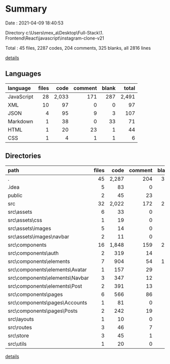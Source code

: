 # Summary

Date : 2021-04-09 18:40:53

Directory c:\Users\mex_a\Desktop\Full-Stack\1. Frontend\React\javascript\instagram-clone-v21

Total : 45 files,  2287 codes, 204 comments, 325 blanks, all 2816 lines

[details](details.md)

## Languages
| language | files | code | comment | blank | total |
| :--- | ---: | ---: | ---: | ---: | ---: |
| JavaScript | 28 | 2,033 | 171 | 287 | 2,491 |
| XML | 10 | 97 | 0 | 0 | 97 |
| JSON | 4 | 95 | 9 | 3 | 107 |
| Markdown | 1 | 38 | 0 | 33 | 71 |
| HTML | 1 | 20 | 23 | 1 | 44 |
| CSS | 1 | 4 | 1 | 1 | 6 |

## Directories
| path | files | code | comment | blank | total |
| :--- | ---: | ---: | ---: | ---: | ---: |
| . | 45 | 2,287 | 204 | 325 | 2,816 |
| .idea | 5 | 83 | 0 | 0 | 83 |
| public | 2 | 45 | 23 | 2 | 70 |
| src | 32 | 2,022 | 172 | 286 | 2,480 |
| src\assets | 6 | 33 | 0 | 3 | 36 |
| src\assets\css | 1 | 19 | 0 | 3 | 22 |
| src\assets\images | 5 | 14 | 0 | 0 | 14 |
| src\assets\images\navbar | 2 | 11 | 0 | 0 | 11 |
| src\components | 16 | 1,848 | 159 | 250 | 2,257 |
| src\components\auth | 2 | 319 | 14 | 42 | 375 |
| src\components\elements | 7 | 904 | 54 | 103 | 1,061 |
| src\components\elements\Avatar | 1 | 157 | 29 | 20 | 206 |
| src\components\elements\Navbar | 3 | 347 | 12 | 37 | 396 |
| src\components\elements\Post | 2 | 391 | 13 | 44 | 448 |
| src\components\pages | 6 | 566 | 86 | 93 | 745 |
| src\components\pages\Accounts | 1 | 81 | 0 | 8 | 89 |
| src\components\pages\Posts | 2 | 242 | 19 | 37 | 298 |
| src\layouts | 1 | 10 | 0 | 3 | 13 |
| src\routes | 3 | 46 | 7 | 12 | 65 |
| src\store | 3 | 45 | 1 | 7 | 53 |
| src\utils | 1 | 20 | 0 | 5 | 25 |

[details](details.md)